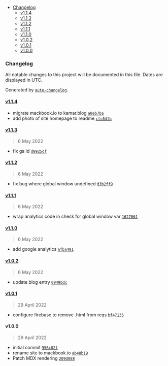 <!-- START doctoc generated TOC please keep comment here to allow auto update -->
<!-- DON'T EDIT THIS SECTION, INSTEAD RE-RUN doctoc TO UPDATE -->

- [Changelog](#changelog)
  - [v1.1.4](#v114)
  - [v1.1.3](#v113)
  - [v1.1.2](#v112)
  - [v1.1.1](#v111)
  - [v1.1.0](#v110)
  - [v1.0.2](#v102)
  - [v1.0.1](#v101)
  - [v1.0.0](#v100)

<!-- END doctoc generated TOC please keep comment here to allow auto update -->

### Changelog

All notable changes to this project will be documented in this file. Dates are displayed in UTC.

Generated by [`auto-changelog`](https://github.com/CookPete/auto-changelog).

#### [v1.1.4](https://github.com/kamarmack/kamar-blog-nextjs/compare/v1.1.3...v1.1.4)

- migrate mackbook.io to kamar.blog [`a0eb7ba`](https://github.com/kamarmack/kamar-blog-nextjs/commit/a0eb7ba4008178085f002c6f58576cf6a0441dcd)
- add photo of site homepage to readme [`cfc04fb`](https://github.com/kamarmack/kamar-blog-nextjs/commit/cfc04fba1ec2f9676b6adeee8119f3180e3c91fd)

#### [v1.1.3](https://github.com/kamarmack/kamar-blog-nextjs/compare/v1.1.2...v1.1.3)

> 6 May 2022

- fix ga id [`d8925df`](https://github.com/kamarmack/kamar-blog-nextjs/commit/d8925dfbd4aef584329359c0e19e06aba9025f68)

#### [v1.1.2](https://github.com/kamarmack/kamar-blog-nextjs/compare/v1.1.1...v1.1.2)

> 6 May 2022

- fix bug where global window undefined [`d3b2ff9`](https://github.com/kamarmack/kamar-blog-nextjs/commit/d3b2ff908e5f7e8fc86dedb8b0a6a0631e48f9b6)

#### [v1.1.1](https://github.com/kamarmack/kamar-blog-nextjs/compare/v1.1.0...v1.1.1)

> 6 May 2022

- wrap analytics code in check for global window var [`1627061`](https://github.com/kamarmack/kamar-blog-nextjs/commit/162706111fae4d171c5cf8121c312f372345fa28)

#### [v1.1.0](https://github.com/kamarmack/kamar-blog-nextjs/compare/v1.0.2...v1.1.0)

> 6 May 2022

- add google analytics [`afba481`](https://github.com/kamarmack/kamar-blog-nextjs/commit/afba4812128f37656b382f46a915538cecdaa1bc)

#### [v1.0.2](https://github.com/kamarmack/kamar-blog-nextjs/compare/v1.0.1...v1.0.2)

> 6 May 2022

- update blog entry [`0949bdc`](https://github.com/kamarmack/kamar-blog-nextjs/commit/0949bdc807831ab69bce72c924c4fa56289c15cb)

#### [v1.0.1](https://github.com/kamarmack/kamar-blog-nextjs/compare/v1.0.0...v1.0.1)

> 29 April 2022

- configure firebase to remove .html from reqs [`bf47135`](https://github.com/kamarmack/kamar-blog-nextjs/commit/bf4713538936ed98b51e92685c31606730c5f218)

#### v1.0.0

> 29 April 2022

- initial commit [`956c82f`](https://github.com/kamarmack/kamar-blog-nextjs/commit/956c82fe7d254b7551869c08e38660e4a3ce940e)
- rename site to mackbook.io [`ab48b19`](https://github.com/kamarmack/kamar-blog-nextjs/commit/ab48b195d13ce48d52cf5c00e0819fd12c6a0614)
- Patch MDX rendering [`209d888`](https://github.com/kamarmack/kamar-blog-nextjs/commit/209d8884079f94920f740174f5dc990a88258e2d)
